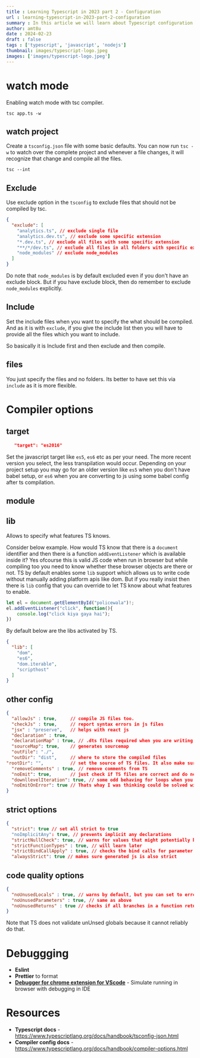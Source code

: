```yaml
---
title : Learning Typescript in 2023 part 2 - Configuration
url : learning-typescript-in-2023-part-2-configuration
summary : In this article we will learn about Typescript configuration and various options provided to make our life easier while coding.  
author: amt8u
date : 2024-02-23
draft : false
tags : ['typescript', 'javascript', 'nodejs']
thumbnail: images/typescript-logo.jpeg
images: ['images/typescript-logo.jpeg']
---
```


# watch mode
Enabling watch mode with tsc compiler.
```shell
tsc app.ts -w
```
## watch project
Create a `tsconfig.json` file with some basic defaults. You can now run `tsc -w` to watch over the complete project and whenever a file changes, it will recognize that change and compile all the files.

```shell
tsc --int
```

## Exclude
Use exclude option in the `tsconfig` to exclude files that should not be compiled by tsc.

```json
{
  "exclude": [
    "analytics.ts", // exclude single file
    "analytics.dev.ts", // exclude some specific extension
    "*.dev.ts", // exclude all files with some specific extension
    "**/*/dev.ts", // exclude all files in all folders with specific extention
    "node_modules" // exclude node_modules
  ]
}
```
Do note that `node_modules` is by default excluded even if you don't have an exclude block. But if you have exclude block, then do remember to exclude `node_modules` explicitly.

## Include
Set the include files when you want to specify the what should be compiled. And as it is with `exclude`, if you give the include list then you will have to provide all the files which you want to include. 

So basically it is Include first and then exclude and then compile.

## files
You just specify the files and no folders. Its better to have set this via `include` as it is more flexible.

# Compiler options

## target
```json
   "target": "es2016"
```
Set the javascript target like `es5`, `es6` etc as per your need. The more recent version you select, the less transpilation would occur. Depending on your project setup you may go for an older version like `es5` when you don't have babel setup, or `es6` when you are converting to js using some babel config after ts compilation.

## module

## lib
Allows to specify what features TS knows. 

Consider below example. How would TS know that there is a `document` identifier and then there is a function `addEventListener` which is available inside it? Yes ofcourse this is valid JS code when run in browser but while compiling too you need to know whether these browser objects are there or not. TS by default enables some `lib` support which allows us to write code without manually adding platform apis like dom. But if you really insist then there is `lib` config that you can override to let TS know about what features to enable.
```typescript
let el = document.getElementById("policewala")!;
el.addEventListener("click", function(){
    console.log("click kiya gaya hai");
})
```

By default below are the libs activated by TS.
```json
{
  "lib": [
	"dom",
	"es6",
	"dom.iterable",
	"scripthost"
  ]
}
```

## other config

```json 
{
  "allowJs" : true, 	// compile JS files too.
  "checkJs" : true, 	// report syntax errors in js files
  "jsx" : "preserve", 	// helps with react js
  "declaration" : true,
  "declarationMap" : true, // .dts files required when you are writing library code.
  "sourceMap": true, 	// generates sourcemap
  "outFile": "./",
  "outDir": "dist", 	// where to store the compiled files
"rootDir": "", 			// set the source of TS files. It also make sure that the project structure in dist folder
  "removeComments" : true, // remove comments from TS
  "noEmit": true, 		// just check if TS files are correct and do not create JS files
  "downllevelIteration": true, // some odd behaving for loops when you are compiling for older js versions
  "noEmitOnError": true // Thats whay I was thinking could be solved with config and it is
}
```
## strict options

```json
{
  "strict": true // set all strict to true
  "noImplicitAny": true, // prevents implicit any declarations
  "strictNullCheck": true, // warns for values that might potentially hold null values - kind of a null pointer exception prevention, you need to add a dynamic runtime check like if()
  "strictFunctionTypes" : true, // will learn later
  "strictBindCallApply" : true, // checks the bind calls for parameter matching
  "alwaysStrict": true // makes sure generated js is also strict

```

## code quality options
```json
{
  "noUnusedLocals" : true, // warns by default, but you can set to error
  "noUnusedParameters" : true, // same as above
  "noUnusedReturns" : true // checks if all branches in a function return some value. You can explicitly return undefined if needed
}
```

Note that TS does not validate unUnsed globals because it cannot reliably do that.

# Debuggging

* **Eslint**
* **Prettier** to format
* **[Debugger for chrome extension for VScode](https://code.visualstudio.com/docs/typescript/typescript-debugging)** - Simulate running in browser with debugging in IDE

# Resources
* **Typescript docs** - https://www.typescriptlang.org/docs/handbook/tsconfig-json.html
* **Compiler config docs** - https://www.typescriptlang.org/docs/handbook/compiler-options.html





